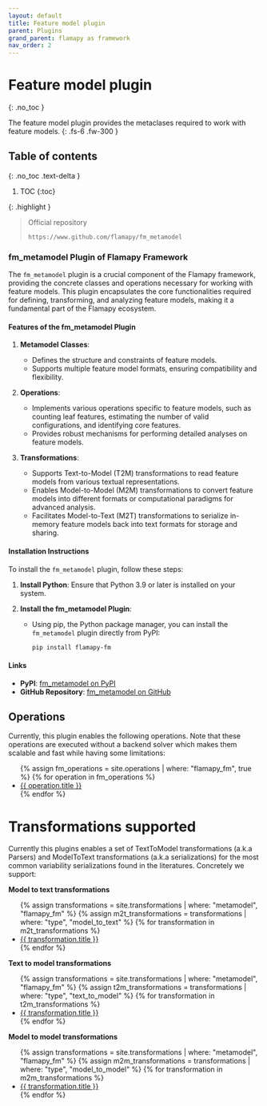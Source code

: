 ```yaml
---
layout: default
title: Feature model plugin
parent: Plugins
grand_parent: flamapy as framework
nav_order: 2
---
```


# Feature model plugin
{: .no_toc }


The feature model plugin provides the metaclases required to work with feature models.
{: .fs-6 .fw-300 }

## Table of contents
{: .no_toc .text-delta }

1. TOC
{:toc}

{: .highlight }
> Official repository
>
> ```
> https://www.github.com/flamapy/fm_metamodel
> ```
### fm_metamodel Plugin of Flamapy Framework

The `fm_metamodel` plugin is a crucial component of the Flamapy framework, providing the concrete classes and operations necessary for working with feature models. This plugin encapsulates the core functionalities required for defining, transforming, and analyzing feature models, making it a fundamental part of the Flamapy ecosystem.

#### Features of the fm_metamodel Plugin

1. **Metamodel Classes**:
   - Defines the structure and constraints of feature models.
   - Supports multiple feature model formats, ensuring compatibility and flexibility.

2. **Operations**:
   - Implements various operations specific to feature models, such as counting leaf features, estimating the number of valid configurations, and identifying core features.
   - Provides robust mechanisms for performing detailed analyses on feature models.

3. **Transformations**:
   - Supports Text-to-Model (T2M) transformations to read feature models from various textual representations.
   - Enables Model-to-Model (M2M) transformations to convert feature models into different formats or computational paradigms for advanced analysis.
   - Facilitates Model-to-Text (M2T) transformations to serialize in-memory feature models back into text formats for storage and sharing.

#### Installation Instructions

To install the `fm_metamodel` plugin, follow these steps:

1. **Install Python**: Ensure that Python 3.9 or later is installed on your system.

2. **Install the fm_metamodel Plugin**:
   - Using pip, the Python package manager, you can install the `fm_metamodel` plugin directly from PyPI:
     ```bash
     pip install flamapy-fm
     ```
#### Links

- **PyPI**: [fm_metamodel on PyPI](https://pypi.org/project/flamapy-fm/)
- **GitHub Repository**: [fm_metamodel on GitHub](https://github.com/flamapy/fm_metamodel)

## Operations

Currently, this plugin enables the following operations. Note that these operations are executed without a backend solver which makes them scalable and fast while having some limitations:

<ul>
  {% assign fm_operations = site.operations | where: "flamapy_fm", true %}
  {% for operation in fm_operations %}
    <li><a href="{{ operation.url }}">{{ operation.title }}</a></li>
  {% endfor %}
</ul>


# Transformations supported

Currently this plugins enables a set of TextToModel transformations (a.k.a Parsers) and ModelToText transformations (a.k.a serializations) for the most common variability serializations found in the literatures. Concretely we support:

**Model to text transformations**
<ul>
  {% assign transformations = site.transformations | where: "metamodel", "flamapy_fm" %}
  {% assign m2t_transformations = transformations | where: "type", "model_to_text" %}
  {% for transformation in m2t_transformations %}
    <li><a href="{{ transformation.url }}">{{ transformation.title }}</a></li>
  {% endfor %}
</ul>

**Text to model transformations**
<ul>
  {% assign transformations = site.transformations | where: "metamodel", "flamapy_fm" %}
  {% assign t2m_transformations = transformations | where: "type", "text_to_model" %}
  {% for transformation in t2m_transformations %}
    <li><a href="{{ transformation.url }}">{{ transformation.title }}</a></li>
  {% endfor %}
</ul>

**Model to model transformations**
<ul>
  {% assign transformations = site.transformations | where: "metamodel", "flamapy_fm" %}
  {% assign m2m_transformations = transformations | where: "type", "model_to_model" %}
  {% for transformation in m2m_transformations %}
    <li><a href="{{ transformation.url }}">{{ transformation.title }}</a></li>
  {% endfor %}
</ul>